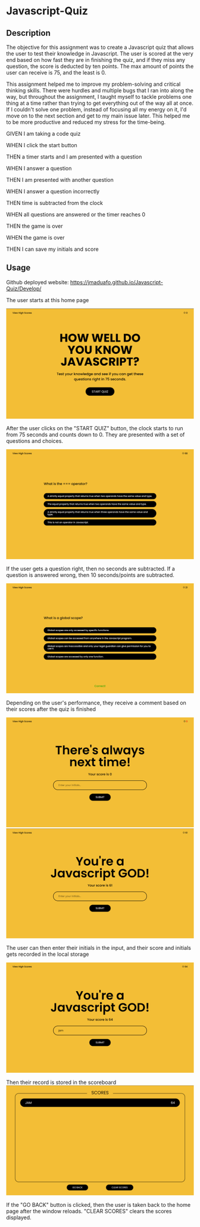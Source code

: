 # Javascript-Quiz

## Description

The objective for this assignment was to create a Javascript quiz that allows the user to test their knowledge in Javascript. The user is scored at the very end based on how fast they are in finishing the quiz, and if they miss any question, the score is deducted by ten points. The max amount of points the user can receive is 75, and the least is 0.

This assignment helped me to improve my problem-solving and critical thinking skills. There were hurdles and multiple bugs that I ran into along the way, but throughout the assignment, I taught myself to tackle problems one thing at a time rather than trying to get everything out of the way all at once. If I couldn't solve one problem, instead of focusing all my energy on it, I'd move on to the next section and get to my main issue later. This helped me to be more productive and reduced my stress for the time-being.

GIVEN I am taking a code quiz

WHEN I click the start button

THEN a timer starts and I am presented with a question

WHEN I answer a question

THEN I am presented with another question

WHEN I answer a question incorrectly

THEN time is subtracted from the clock

WHEN all questions are answered or the timer reaches 0

THEN the game is over

WHEN the game is over

THEN I can save my initials and score


## Usage

Github deployed website: 
https://jmaduafo.github.io/Javascript-Quiz/Develop/



The user starts at this home page

![alt text](Develop/assets/javascript-quiz1.png)

After the user clicks on the "START QUIZ" button, the clock starts to run from 75 seconds
and counts down to 0. They are presented with a set of questions and choices.

![alt text](Develop/assets/javascript-quiz2.png)

If the user gets a question right, then no seconds are subtracted. If a question is answered 
wrong, then 10 seconds/points are subtracted.

![alt text](Develop/assets/javascript-quiz3.png)

Depending on the user's performance, they receive a comment based on their scores
after the quiz is finished

![alt text](Develop/assets/javascript-quiz4.png)
![alt text](Develop/assets/javascript-quiz7.png)

The user can then enter their initials in the input, and their score and initials gets recorded in
the local storage

![alt text](Develop/assets/javascript-quiz9.png)

Then their record is stored in the scoreboard
![alt text](Develop/assets/javascript-quiz10.png)

If the "GO BACK" button is clicked, then the user is taken back to the home page after the window reloads.
"CLEAR SCORES" clears the scores displayed.




